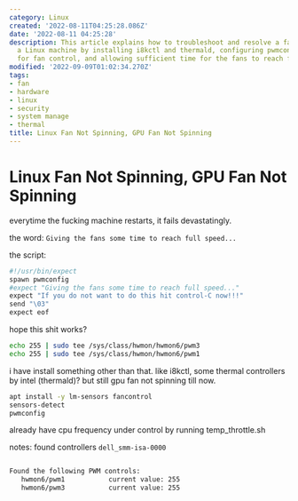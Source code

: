 ```yaml
---
category: Linux
created: '2022-08-11T04:25:28.086Z'
date: '2022-08-11 04:25:28'
description: This article explains how to troubleshoot and resolve a fan issue on
  a Linux machine by installing i8kctl and thermald, configuring pwmconfig with Expect
  for fan control, and allowing sufficient time for the fans to reach full speed.
modified: '2022-09-09T01:02:34.270Z'
tags:
- fan
- hardware
- linux
- security
- system manage
- thermal
title: Linux Fan Not Spinning, GPU Fan Not Spinning
---
```


# Linux Fan Not Spinning, GPU Fan Not Spinning

everytime the fucking machine restarts, it fails devastatingly.

the word: `Giving the fans some time to reach full speed...`

the script:

```bash
#!/usr/bin/expect
spawn pwmconfig
#expect "Giving the fans some time to reach full speed..."
expect "If you do not want to do this hit control-C now!!!"
send "\03"
expect eof
```

hope this shit works?
```bash
echo 255 | sudo tee /sys/class/hwmon/hwmon6/pwm3
echo 255 | sudo tee /sys/class/hwmon/hwmon6/pwm1
```

i have install something other than that. like i8kctl, some thermal controllers by intel (thermald)? but still gpu fan not spinning till now.

```bash
apt install -y lm-sensors fancontrol
sensors-detect
pwmconfig
```
already have cpu frequency under control by running temp_throttle.sh

notes: found controllers `dell_smm-isa-0000`

```bash

Found the following PWM controls:
   hwmon6/pwm1           current value: 255
   hwmon6/pwm3           current value: 255


```

